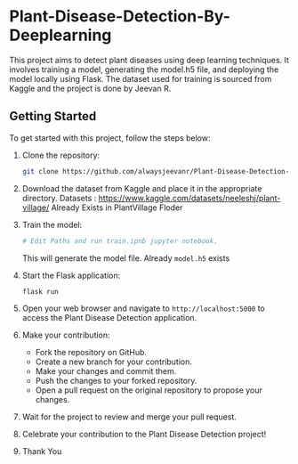 # Plant-Disease-Detection-By-Deeplearning

This project aims to detect plant diseases using deep learning techniques. It involves training a model, generating the model.h5 file, and deploying the model locally using Flask. The dataset used for training is sourced from Kaggle and the project is done by Jeevan R.

## Getting Started

To get started with this project, follow the steps below:

1. Clone the repository:

    ```bash
    git clone https://github.com/alwaysjeevanr/Plant-Disease-Detection-By-Deeplearning.git
    ```

2. Download the dataset from Kaggle and place it in the appropriate directory.
    Datasets : https://www.kaggle.com/datasets/neeleshj/plant-village/
    Already Exists in PlantVillage Floder

3. Train the model:

    ```bash
    # Edit Paths and run train.ipnb jupyter notebook.
    ```

    This will generate the model file.
    Already `model.h5` exists

4. Start the Flask application:

    ```bash
    flask run
    ```

5. Open your web browser and navigate to `http://localhost:5000` to access the Plant Disease Detection application.

6. Make your contribution:

    - Fork the repository on GitHub.
    - Create a new branch for your contribution.
    - Make your changes and commit them.
    - Push the changes to your forked repository.
    - Open a pull request on the original repository to propose your changes.

7. Wait for the project to review and merge your pull request.

8. Celebrate your contribution to the Plant Disease Detection project!

9. Thank You
